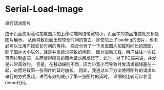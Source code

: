 # Serial-Load-Image
串行请求图片


由于页面使用滚动加载图片加上移动端网络带宽较小，页面中的商品描述处又都是图片展示。
从而导致页面出现较长时间的空白，即使加上了loading的图片，也未必可以让用户接受长时间的等待。
综合分析了一下页面图片加载时间长的原因，除了图片大小以外，就是并发请求导致的问题。
因为滚动加载，用户往往一次拉页面拉到底部，从而使得所有的图片请求都发起了，此时，对于PC端来说，并发是非常高效的。
但是，在移动端则不然，因为带宽小而导致并发请求都堵塞在一起，进而导致第一张图片的延时加长。
因此，我通过以下方法使得图片的请求以串行的方式发起，进而有效的减小了第一张图片的延时。
详细的比较可以参见demo代码。
